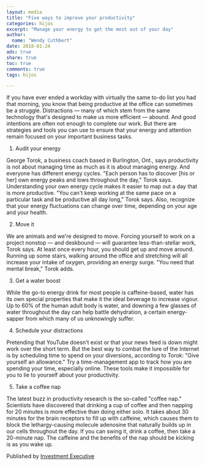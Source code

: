 ```yaml
---
layout: media
title: "Five ways to improve your productivity"
categories: hijos
excerpt: "Manage your energy to get the most out of your day"
author: 
  name: "Wendy Cuthbert"
date: 2018-01-24
ads: true
share: true
toc: true
comments: true
tags: hijos

---
```


If you have ever ended a workday with virtually the same to-do list you had that morning, you know that being productive at the office can sometimes be a struggle.
Distractions — many of which stem from the same technology that's designed to make us more efficient — abound. And good intentions are often not enough to complete our work. But there are strategies and tools you can use to ensure that your energy and attention remain focused on your important business tasks.

1. Audit your energy

George Torok, a business coach based in Burlington, Ont., says productivity is not about managing time as much as it is about managing energy. And everyone has different energy cycles.
"Each person has to discover [his or her] own energy peaks and lows throughout the day," Torok says.
Understanding your own energy cycle makes it easier to map out a day that is more productive.
"You can't keep working at the same pace on a particular task and be productive all day long," Torok says.
Also, recognize that your energy fluctuations can change over time, depending on your age and your health.

2. Move it

We are animals and we're designed to move. Forcing yourself to work on a project nonstop — and deskbound — will guarantee less-than-stellar work, Torok says.
At least once every hour, you should get up and move around. Running up some stairs, walking around the office and stretching will all increase your intake of oxygen, providing an energy surge. "You need that mental break," Torok adds.

3. Get a water boost

While the go-to energy drink for most people is caffeine-based, water has its own special properties that make it the ideal beverage to increase vigour.
Up to 60% of the human adult body is water, and downing a few glasses of water throughout the day can help battle dehydration, a certain energy-sapper from which many of us unknowingly suffer.

4. Schedule your distractions

Pretending that YouTube doesn't exist or that your news feed is down might work over the short term. But the best way to combat the lure of the Internet is by scheduling time to spend on your diversions, according to Torok: "Give yourself an allowance."
Try a time-management app to track how you are spending your time, especially online. These tools make it impossible for you to lie to yourself about your productivity. 

5. Take a coffee nap

The latest buzz in productivity research is the so-called "coffee nap." Scientists have discovered that drinking a cup of coffee and then napping for 20 minutes is more effective than doing either solo.
It takes about 30 minutes for the brain receptors to fill up with caffeine, which causes them to block the lethargy-causing molecule adenosine that naturally builds up in our cells throughout the day. If you can swing it, drink a coffee, then take a 20-minute nap. The caffeine and the benefits of the nap should be kicking is as you wake up.

Published by [Investment Executive](http://www.investmentexecutive.com/-/five-ways-to-improve-your-productivity)
